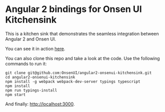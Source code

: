 # Angular 2 bindings for Onsen UI Kitchensink

This is a kitchen sink that demonstrates the seamless integration between Angular 2 and Onsen UI.

You can see it in action [here](http://onsenui.github.io/angular2-onsenui-kitchensink/).

You can also clone this repo and take a look at the code. Use the following commands to run it:

```
git clone git@github.com:OnsenUI/angular2-onsenui-kitchensink.git
cd angular2-onsenui-kitchensink
npm install -g webpack webpack-dev-server typings typescript
npm install
npm run typings-install
npm start
```

And finally: [http://localhost:3000](http://localhost:3000).
